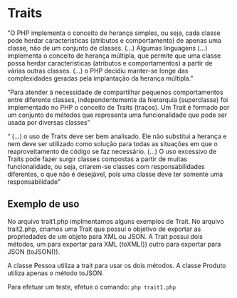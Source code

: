# Traits

"O PHP implementa o conceito de herança simples, ou seja, cada classe pode herdar características (atributos e comportamento) de apenas uma classe, não de um conjunto de classes. (…) Algumas linguagens (…) implementa o conceito de herança múltipla, que permite que uma classe possa herdar características (atributos e comportamentos) a partir de várias outras classes. (…) o PHP decidiu manter-se longe das complexidades geradas pela implantação da herança múltipla."

“Para atender à necessidade de compartilhar pequenos comportamentos entre diferente classes, independentemente da hierarquia (superclasse) foi implementado no PHP o conceito de Traits (traços). Um Trait é formado por um conjunto de métodos que representa uma funcionalidade que pode ser usada por diversas classes”

“ (…) o uso de Traits deve ser bem analisado. Ele não substitui a herança e nem deve ser utilizado como solução para todas as situações em que o reaproveitamento de código se faz necessário. (…) O uso excessivo de Traits pode fazer surgir classes compostas a partir de muitas funcionalidade, ou seja, criarem-se classes com responsabilidades diferentes, o que não é desejável, pois uma classe deve ter somente uma responsabilidade"

## Exemplo de uso
No arquivo trait1.php implmentamos alguns exemplos de Trait. No arquivo trait2.php, criamos uma Trait que possui o objetivo de exportar as propriedades de um objeto para XML ou JSON. A Trait possui dois métodos, um para exportar para XML (toXML()) outro para exportar para JSON (toJSON()).

A classe Pessoa utiliza a trait para usar os dois métodos. A classe Produto utiliza apenas o método toJSON.

Para efetuar um teste, efetue o comando: ``` php trait1.php ```